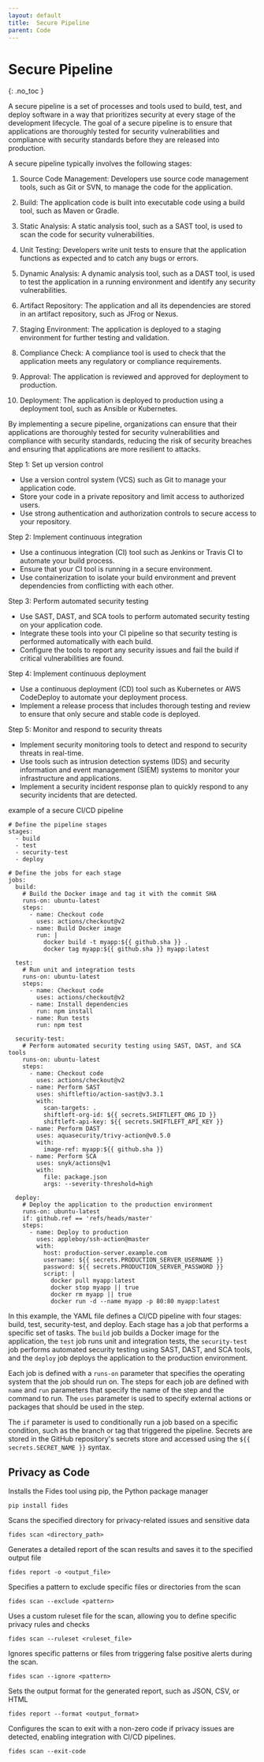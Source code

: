```yaml
---
layout: default
title:  Secure Pipeline
parent: Code
---
```


# Secure Pipeline
{: .no_toc }



A secure pipeline is a set of processes and tools used to build, test, and deploy software in a way that prioritizes security at every stage of the development lifecycle. The goal of a secure pipeline is to ensure that applications are thoroughly tested for security vulnerabilities and compliance with security standards before they are released into production.


A secure pipeline typically involves the following stages:

1. Source Code Management: Developers use source code management tools, such as Git or SVN, to manage the code for the application.

2. Build: The application code is built into executable code using a build tool, such as Maven or Gradle.

3. Static Analysis: A static analysis tool, such as a SAST tool, is used to scan the code for security vulnerabilities.

4. Unit Testing: Developers write unit tests to ensure that the application functions as expected and to catch any bugs or errors.

5. Dynamic Analysis: A dynamic analysis tool, such as a DAST tool, is used to test the application in a running environment and identify any security vulnerabilities.

6. Artifact Repository: The application and all its dependencies are stored in an artifact repository, such as JFrog or Nexus.

7. Staging Environment: The application is deployed to a staging environment for further testing and validation.

8. Compliance Check: A compliance tool is used to check that the application meets any regulatory or compliance requirements.

9. Approval: The application is reviewed and approved for deployment to production.

10. Deployment: The application is deployed to production using a deployment tool, such as Ansible or Kubernetes.

By implementing a secure pipeline, organizations can ensure that their applications are thoroughly tested for security vulnerabilities and compliance with security standards, reducing the risk of security breaches and ensuring that applications are more resilient to attacks.






Step 1: Set up version control

* Use a version control system (VCS) such as Git to manage your application code.
* Store your code in a private repository and limit access to authorized users.
* Use strong authentication and authorization controls to secure access to your repository.

Step 2: Implement continuous integration

* Use a continuous integration (CI) tool such as Jenkins or Travis CI to automate your build process.
* Ensure that your CI tool is running in a secure environment.
* Use containerization to isolate your build environment and prevent dependencies from conflicting with each other.

Step 3: Perform automated security testing

* Use SAST, DAST, and SCA tools to perform automated security testing on your application code.
* Integrate these tools into your CI pipeline so that security testing is performed automatically with each build.
* Configure the tools to report any security issues and fail the build if critical vulnerabilities are found.

Step 4: Implement continuous deployment

* Use a continuous deployment (CD) tool such as Kubernetes or AWS CodeDeploy to automate your deployment process.
* Implement a release process that includes thorough testing and review to ensure that only secure and stable code is deployed.

Step 5: Monitor and respond to security threats

* Implement security monitoring tools to detect and respond to security threats in real-time.
* Use tools such as intrusion detection systems (IDS) and security information and event management (SIEM) systems to monitor your infrastructure and applications.
* Implement a security incident response plan to quickly respond to any security incidents that are detected.


example of a secure CI/CD pipeline


```
# Define the pipeline stages
stages:
  - build
  - test
  - security-test
  - deploy

# Define the jobs for each stage
jobs:
  build:
    # Build the Docker image and tag it with the commit SHA
    runs-on: ubuntu-latest
    steps:
      - name: Checkout code
        uses: actions/checkout@v2
      - name: Build Docker image
        run: |
          docker build -t myapp:${{ github.sha }} .
          docker tag myapp:${{ github.sha }} myapp:latest

  test:
    # Run unit and integration tests
    runs-on: ubuntu-latest
    steps:
      - name: Checkout code
        uses: actions/checkout@v2
      - name: Install dependencies
        run: npm install
      - name: Run tests
        run: npm test

  security-test:
    # Perform automated security testing using SAST, DAST, and SCA tools
    runs-on: ubuntu-latest
    steps:
      - name: Checkout code
        uses: actions/checkout@v2
      - name: Perform SAST
        uses: shiftleftio/action-sast@v3.3.1
        with:
          scan-targets: .
          shiftleft-org-id: ${{ secrets.SHIFTLEFT_ORG_ID }}
          shiftleft-api-key: ${{ secrets.SHIFTLEFT_API_KEY }}
      - name: Perform DAST
        uses: aquasecurity/trivy-action@v0.5.0
        with:
          image-ref: myapp:${{ github.sha }}
      - name: Perform SCA
        uses: snyk/actions@v1
        with:
          file: package.json
          args: --severity-threshold=high

  deploy:
    # Deploy the application to the production environment
    runs-on: ubuntu-latest
    if: github.ref == 'refs/heads/master'
    steps:
      - name: Deploy to production
        uses: appleboy/ssh-action@master
        with:
          host: production-server.example.com
          username: ${{ secrets.PRODUCTION_SERVER_USERNAME }}
          password: ${{ secrets.PRODUCTION_SERVER_PASSWORD }}
          script: |
            docker pull myapp:latest
            docker stop myapp || true
            docker rm myapp || true
            docker run -d --name myapp -p 80:80 myapp:latest
```



In this example, the YAML file defines a CI/CD pipeline with four stages: build, test, security-test, and deploy. Each stage has a job that performs a specific set of tasks. The `build` job builds a Docker image for the application, the `test` job runs unit and integration tests, the `security-test` job performs automated security testing using SAST, DAST, and SCA tools, and the `deploy` job deploys the application to the production environment.

Each job is defined with a `runs-on` parameter that specifies the operating system that the job should run on. The steps for each job are defined with `name` and `run` parameters that specify the name of the step and the command to run. The `uses` parameter is used to specify external actions or packages that should be used in the step.

The `if` parameter is used to conditionally run a job based on a specific condition, such as the branch or tag that triggered the pipeline. Secrets are stored in the GitHub repository's secrets store and accessed using the `${{ secrets.SECRET_NAME }}` syntax.




## Privacy as Code


Installs the Fides tool using pip, the Python package manager

```
pip install fides
```

Scans the specified directory for privacy-related issues and sensitive data

```
fides scan <directory_path>
```


Generates a detailed report of the scan results and saves it to the specified output file

```
fides report -o <output_file>
```


Specifies a pattern to exclude specific files or directories from the scan

```
fides scan --exclude <pattern>
```


Uses a custom ruleset file for the scan, allowing you to define specific privacy rules and checks

```
fides scan --ruleset <ruleset_file>
```


Ignores specific patterns or files from triggering false positive alerts during the scan.

```
fides scan --ignore <pattern>
```

Sets the output format for the generated report, such as JSON, CSV, or HTML

```
fides report --format <output_format>
```


Configures the scan to exit with a non-zero code if privacy issues are detected, enabling integration with CI/CD pipelines.

```
fides scan --exit-code
```


